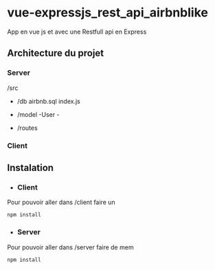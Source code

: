 # vue-expressjs_rest_api_airbnblike

App en vue js et avec une Restfull api en Express

## Architecture du projet 
### Server
/src

 - /db
		 airbnb.sql 
		 index.js
		 
 - /model
		-User
		-
 
 - /routes

### Client

## Instalation

 - ### Client

Pour pouvoir aller dans /client faire un

	npm install

 - ### Server

Pour pouvoir aller dans /server faire de mem

	npm install

  

<!--stackedit_data:
eyJoaXN0b3J5IjpbMzcyNTU1MDMsLTE5Nzg2NTIyNDcsLTMzMj
Q1NTM2M119
-->